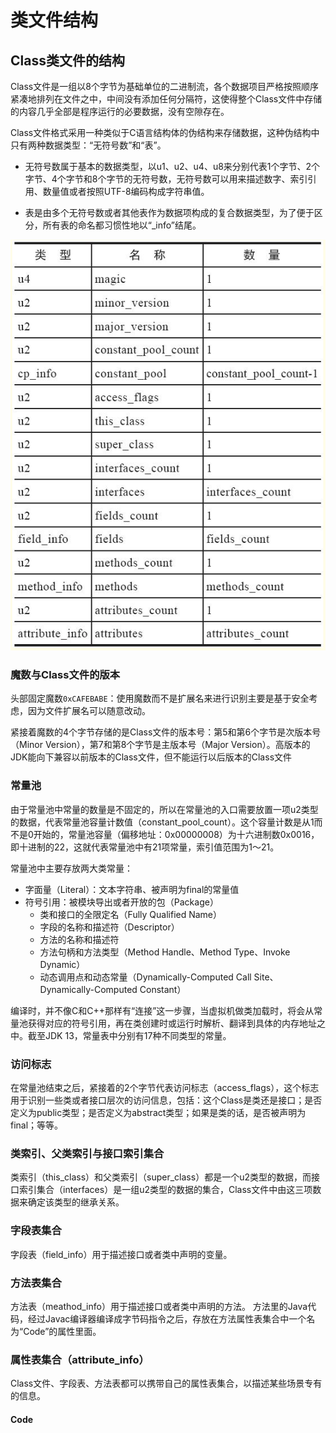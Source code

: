 # 类文件结构

## Class类文件的结构

Class文件是一组以8个字节为基础单位的二进制流，各个数据项目严格按照顺序紧凑地排列在文件之中，中间没有添加任何分隔符，这使得整个Class文件中存储的内容几乎全部是程序运行的必要数据，没有空隙存在。

Class文件格式采用一种类似于C语言结构体的伪结构来存储数据，这种伪结构中只有两种数据类型：“无符号数”和“表”。

- 无符号数属于基本的数据类型，以u1、u2、u4、u8来分别代表1个字节、2个字节、4个字节和8个字节的无符号数，无符号数可以用来描述数字、索引引用、数量值或者按照UTF-8编码构成字符串值。

- 表是由多个无符号数或者其他表作为数据项构成的复合数据类型，为了便于区分，所有表的命名都习惯性地以“_info”结尾。

![class_struct](class_struct.png)

### 魔数与Class文件的版本

头部固定魔数`0xCAFEBABE`：使用魔数而不是扩展名来进行识别主要是基于安全考虑，因为文件扩展名可以随意改动。

紧接着魔数的4个字节存储的是Class文件的版本号：第5和第6个字节是次版本号（Minor Version），第7和第8个字节是主版本号（Major Version）。高版本的JDK能向下兼容以前版本的Class文件，但不能运行以后版本的Class文件

### 常量池

由于常量池中常量的数量是不固定的，所以在常量池的入口需要放置一项u2类型的数据，代表常量池容量计数值（constant_pool_count）。这个容量计数是从1而不是0开始的，常量池容量（偏移地址：0x00000008）为十六进制数0x0016，即十进制的22，这就代表常量池中有21项常量，索引值范围为1～21。

常量池中主要存放两大类常量：
- 字面量（Literal）：文本字符串、被声明为final的常量值
- 符号引用：被模块导出或者开放的包（Package）
    - 类和接口的全限定名（Fully Qualified Name）
    - 字段的名称和描述符（Descriptor）
    - 方法的名称和描述符
    - 方法句柄和方法类型（Method Handle、Method Type、Invoke Dynamic）
    - 动态调用点和动态常量（Dynamically-Computed Call Site、Dynamically-Computed Constant）

编译时，并不像C和C++那样有“连接”这一步骤，当虚拟机做类加载时，将会从常量池获得对应的符号引用，再在类创建时或运行时解析、翻译到具体的内存地址之中。截至JDK 13，常量表中分别有17种不同类型的常量。

### 访问标志
在常量池结束之后，紧接着的2个字节代表访问标志（access_flags），这个标志用于识别一些类或者接口层次的访问信息，包括：这个Class是类还是接口；是否定义为public类型；是否定义为abstract类型；如果是类的话，是否被声明为final；等等。

### 类索引、父类索引与接口索引集合

类索引（this_class）和父类索引（super_class）都是一个u2类型的数据，而接口索引集合（interfaces）是一组u2类型的数据的集合，Class文件中由这三项数据来确定该类型的继承关系。

### 字段表集合

字段表（field_info）用于描述接口或者类中声明的变量。

### 方法表集合

方法表（meathod_info）用于描述接口或者类中声明的方法。
方法里的Java代码，经过Javac编译器编译成字节码指令之后，存放在方法属性表集合中一个名为“Code”的属性里面。

### 属性表集合（attribute_info）

Class文件、字段表、方法表都可以携带自己的属性表集合，以描述某些场景专有的信息。

#### Code




